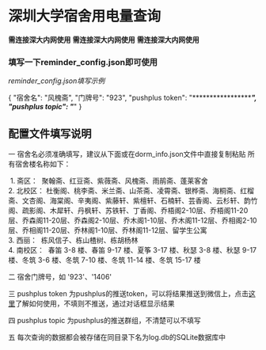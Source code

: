 # 深圳大学宿舍用电量查询

**需连接深大内网使用**
**需连接深大内网使用**
**需连接深大内网使用**

### 填写一下reminder_config.json即可使用

*reminder_config.json填写示例*


{
    "宿舍名": "风槐斋",
    "门牌号": "923",
    "pushplus token": "********************",
    "pushplus topic": "***"
}


## 配置文件填写说明

一  宿舍名必须准确填写，建议从下面或在dorm_info.json文件中直接复制粘贴
	所有宿舍楼名称如下：

​	1. 斋区：
​		聚翰斋、红豆斋、紫薇斋、风槐斋、雨鹃斋、蓬莱客舍
​	
​	2. 北校区：
​		杜衡阁、桃李斋、米兰斋、山茶斋、凌霄斋、银桦斋、海桐斋、红榴斋、文杏阁、海棠阁、辛夷阁、紫藤轩、紫檀轩、石楠轩、芸香阁、云杉轩、韵竹阁、疏影阁、木犀轩、丹枫轩、苏铁轩、丁香阁、乔梧阁2-10层、乔梧阁11-20层、乔森阁11-20层、乔森阁2-10层、乔木阁1-10层、乔木阁11-12层、乔相阁2-10层、乔相阁11-20层、乔林阁1-10层、乔林阁11-12层、留学生公寓
​	
​	3. 西丽：
​		栋风信子、栋山楂树、栋胡杨林
​	
​	4. 南校区：
​		春笛 3-8 楼、春笛 9-17 楼、夏筝 3-17 楼、秋瑟 3-8 楼、秋瑟 9-17 楼、冬筑 3-6 楼、冬筑 7-10 楼、冬筑 11-14 楼、冬筑 15-17 楼

二  宿舍门牌号，如 '923'、'1406'

三  pushplus token 为pushplus的推送token，可以将结果推送到微信上，点击[这里](pushplus.plus)了解如何使用，不填则不推送，通过对话框显示结果

四  pushplus topic 为pushplus的推送群组，不清楚可以不填写

五  每次查询的数据都会被存储在同目录下名为log.db的SQLite数据库中